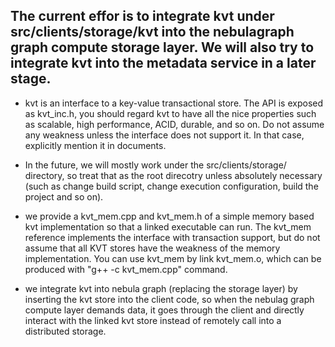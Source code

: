 ## The current effor is to integrate kvt under src/clients/storage/kvt into the nebulagraph graph compute storage layer. We will also try to integrate kvt into the metadata service in a later stage. 

- kvt is an interface to a key-value transactional store. The API is exposed as kvt_inc.h, you should regard kvt to have all the nice properties such as scalable, high performance, ACID, durable, and so on. Do not assume any weakness unless the interface does not support it. In that case, explicitly mention it in documents. 

- In the future, we will mostly work under the src/clients/storage/ directory, so treat that as the root direcotry unless absolutely necessary (such as change build script, change execution configuration, build the project and so on). 

- we provide a kvt_mem.cpp and kvt_mem.h of a simple memory based kvt implementation so that a linked executable can run. The kvt_mem reference implements the interface with transaction support, but do not assume that all KVT stores have the weakness of the memory implementation. You can use kvt_mem by link kvt_mem.o, which can be produced with "g++ -c kvt_mem.cpp" command. 

- we integrate kvt into nebula graph (replacing the storage layer) by inserting the kvt store into the client code, so when the nebulag graph compute layer demands data, it goes through the client and directly interact with the linked kvt store instead of remotely call into a distributed storage. 



